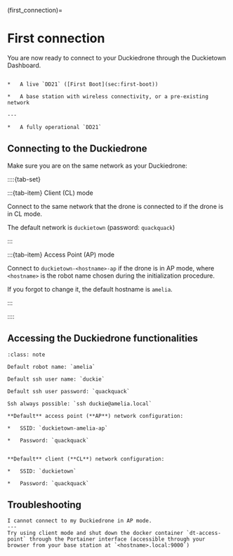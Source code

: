 (first_connection)=
# First connection

You are now ready to connect to your Duckiedrone through the Duckietown Dashboard.

```{needget}

*   A live `DD21` ([First Boot](sec:first-boot))

*   A base station with wireless connectivity, or a pre-existing network

---

*   A fully operational `DD21`

```


## Connecting to the Duckiedrone  
Make sure you are on the same network as your Duckiedrone:
    
::::{tab-set}

:::{tab-item} Client (CL) mode

Connect to the same network that the drone is connected to if the drone is in CL mode.

The default network is `duckietown` (password: `quackquack`)  

:::

:::{tab-item} Access Point (AP) mode

Connect to `duckietown-<hostname>-ap` if the drone is in AP mode, where `<hostname>` is the robot name chosen during the initialization procedure.

If you forgot to change it, the default hostname is `amelia`.

:::

::::
    
## Accessing the Duckiedrone functionalities

```{admonition} Cheatsheet
:class: note

Default robot name: `amelia`

Default ssh user name: `duckie`

Default ssh user password: `quackquack`

Ssh always possible: `ssh duckie@amelia.local`

**Default** access point (**AP**) network configuration:

*   SSID: `duckietown-amelia-ap`
    
*   Password: `quackquack`
    

**Default** client (**CL**) network configuration:

*   SSID: `duckietown`
    
*   Password: `quackquack`
```

## Troubleshooting

```{trouble}
I cannot connect to my Duckiedrone in AP mode.
---
Try using client mode and shut down the docker container `dt-access-point` through the Portainer interface (accessible through your browser from your base station at `<hostname>.local:9000`)
```
